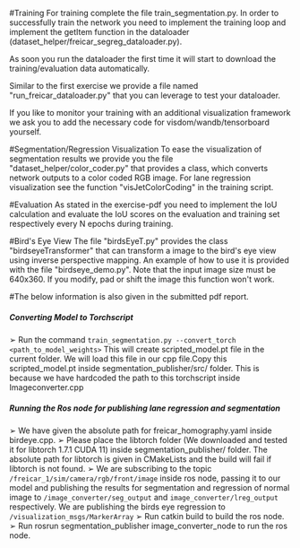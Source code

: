 #Training
For training complete the file train_segmentation.py. In order to successfully train the network you need to implement the training loop and implement the getItem function in the dataloader (dataset_helper/freicar_segreg_dataloader.py).

As soon you run the dataloader the first time it will start to download the training/evaluation data automatically.

Similar to the first exercise we provide a file named "run_freicar_dataloader.py" that you can leverage to test your dataloader.

If you like to monitor your training with an additional visualization framework we ask you to add the necessary code for visdom/wandb/tensorboard yourself.

#Segmentation/Regression Visualization
To ease the visualization of segmentation results we provide you the file "dataset_helper/color_coder.py" that provides a class, which converts network outputs to a color coded RGB image.
For lane regression visualization see the function "visJetColorCoding" in the training script.

#Evaluation
As stated in the exercise-pdf you need to implement the IoU calculation and evaluate the IoU scores on the evaluation and training set respectively every N epochs during training.

#Bird's Eye View
The file "birdsEyeT.py" provides the class "birdseyeTransformer" that can transform a image to the bird's eye view using inverse perspective mapping. An example of how to use it is provided with the file "birdseye_demo.py".
Note that the input image size must be 640x360. If you modify, pad or shift the image this function won't work.

#The below information is also given in the submitted pdf report.

##### Converting Model to Torchscript #######

➢ Run the command `train_segmentation.py --convert_torch <path_to_model_weights>`
This will create scripted_model.pt file in the current folder. We will load this file in our
cpp file.Copy this scripted_model.pt inside segmentation_publisher/src/ folder. This is
because we have hardcoded the path to this torchscript inside Imageconverter.cpp

##### Running the Ros node for publishing lane regression and segmentation ######

➢ We have given the absolute path for freicar_homography.yaml inside birdeye.cpp.
➢ Please place the libtorch folder (We downloaded and tested it for libtorch 1.7.1
CUDA 11) inside segmentation_publisher/ folder. The absolute path for libtorch is
given in CMakeLists and the build will fail if libtorch is not found.
➢ We are subscribing to the topic `/freicar_1/sim/camera/rgb/front/image` inside ros
node, passing it to our model and publishing the results for segmentation and
regression of normal image to `/image_converter/seg_output` and
`image_converter/lreg_output` respectively. We are publishing the birds eye
regression to `/visualization_msgs/MarkerArray`
➢ Run catkin build to build the ros node.
➢ Run rosrun segmentation_publisher image_converter_node to run the ros node.
